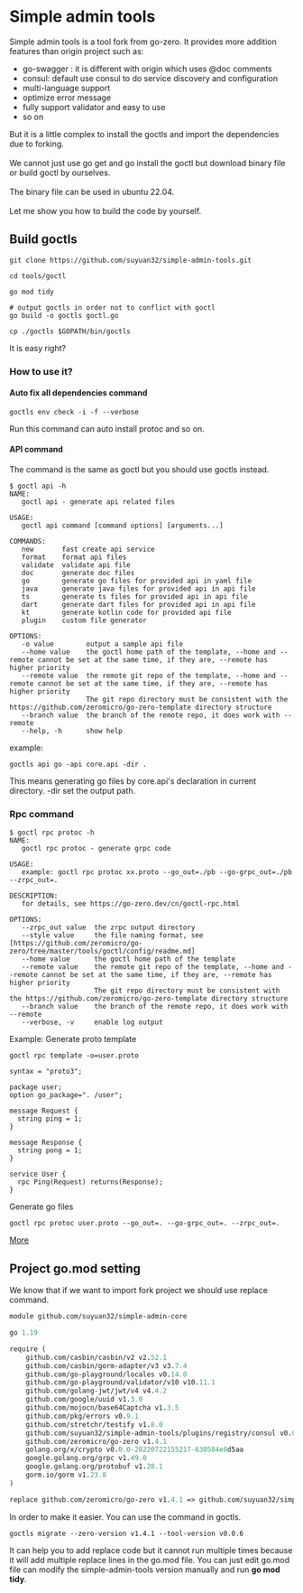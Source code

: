 # Simple admin tools
Simple admin tools is a tool fork from go-zero.
It provides more addition features than origin project such as:
- go-swagger : it is different with origin which uses @doc comments
- consul: default use consul to do service discovery and configuration
- multi-language support
- optimize error message
- fully support validator and easy to use
- so on

But it is a little complex to install the goctls and import the dependencies due to forking.\
\
We cannot just use go get and go install the goctl but download binary file or build goctl by ourselves. \
\
The binary file can be used in ubuntu 22.04.\
\
Let me show you how to build the code by yourself.

## Build goctls

```shell
git clone https://github.com/suyuan32/simple-admin-tools.git

cd tools/goctl

go mod tidy

# output goctls in order not to conflict with goctl
go build -o goctls goctl.go

cp ./goctls $GOPATH/bin/goctls
```
It is easy right?

### How to use it?

#### Auto fix all dependencies command
```shell
goctls env check -i -f --verbose
```
Run this command can auto install protoc and so on.

#### API command

The command is the same as goctl but you should use goctls instead.
```shell
$ goctl api -h
NAME:
   goctl api - generate api related files

USAGE:
   goctl api command [command options] [arguments...]

COMMANDS:
   new       fast create api service
   format    format api files
   validate  validate api file
   doc       generate doc files
   go        generate go files for provided api in yaml file
   java      generate java files for provided api in api file
   ts        generate ts files for provided api in api file
   dart      generate dart files for provided api in api file
   kt        generate kotlin code for provided api file
   plugin    custom file generator

OPTIONS:
   -o value        output a sample api file
   --home value    the goctl home path of the template, --home and --remote cannot be set at the same time, if they are, --remote has higher priority
   --remote value  the remote git repo of the template, --home and --remote cannot be set at the same time, if they are, --remote has higher priority
                   The git repo directory must be consistent with the https://github.com/zeromicro/go-zero-template directory structure
   --branch value  the branch of the remote repo, it does work with --remote
   --help, -h      show help
```

example:

```shell
goctls api go -api core.api -dir .
```
This means generating go files by core.api's declaration in current directory. -dir set the output path.

### Rpc command

```shell
$ goctl rpc protoc -h
NAME:
   goctl rpc protoc - generate grpc code

USAGE:
   example: goctl rpc protoc xx.proto --go_out=./pb --go-grpc_out=./pb --zrpc_out=.

DESCRIPTION:
   for details, see https://go-zero.dev/cn/goctl-rpc.html

OPTIONS:
   --zrpc_out value  the zrpc output directory
   --style value     the file naming format, see [https://github.com/zeromicro/go-zero/tree/master/tools/goctl/config/readme.md]
   --home value      the goctl home path of the template
   --remote value    the remote git repo of the template, --home and --remote cannot be set at the same time, if they are, --remote has higher priority
                     The git repo directory must be consistent with the https://github.com/zeromicro/go-zero-template directory structure
   --branch value    the branch of the remote repo, it does work with --remote
   --verbose, -v     enable log output
```

Example:
Generate proto template
```shell
goctl rpc template -o=user.proto
```
```shell
syntax = "proto3";

package user;
option go_package=". /user";

message Request {
  string ping = 1;
}

message Response {
  string pong = 1;
}

service User {
  rpc Ping(Request) returns(Response);
}
```
Generate go files
```shell
goctl rpc protoc user.proto --go_out=. --go-grpc_out=. --zrpc_out=.
```
[More](https://go-zero.dev/docs/goctl/zrpc)

## Project go.mod setting
We know that if we want to import fork project we should use replace command.

```mod
module github.com/suyuan32/simple-admin-core

go 1.19

require (
	github.com/casbin/casbin/v2 v2.52.1
	github.com/casbin/gorm-adapter/v3 v3.7.4
	github.com/go-playground/locales v0.14.0
	github.com/go-playground/validator/v10 v10.11.1
	github.com/golang-jwt/jwt/v4 v4.4.2
	github.com/google/uuid v1.3.0
	github.com/mojocn/base64Captcha v1.3.5
	github.com/pkg/errors v0.9.1
	github.com/stretchr/testify v1.8.0
	github.com/suyuan32/simple-admin-tools/plugins/registry/consul v0.0.0-20220923060146-bde681863b8d
	github.com/zeromicro/go-zero v1.4.1
	golang.org/x/crypto v0.0.0-20220722155217-630584e8d5aa
	google.golang.org/grpc v1.49.0
	google.golang.org/protobuf v1.28.1
	gorm.io/gorm v1.23.8
)

replace github.com/zeromicro/go-zero v1.4.1 => github.com/suyuan32/simple-admin-tools v0.0.6
```
In order to make it easier. You can use the command in goctls.

```shell
goctls migrate --zero-version v1.4.1 --tool-version v0.0.6
```
It can help you to add replace code but it cannot run multiple times because it will add multiple replace lines
in the go.mod file. You can just edit go.mod file can modify the simple-admin-tools version manually and run
 **go mod tidy**.


